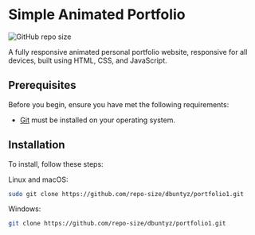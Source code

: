 # Simple Animated Portfolio

![GitHub repo size](https://img.shields.io/github/repo-size/dbuntyz/portfolio1)


A fully responsive animated personal portfolio website, responsive for all devices, built using HTML, CSS, and JavaScript.

## Prerequisites

Before you begin, ensure you have met the following requirements:

* [Git](https://git-scm.com/downloads "Download Git") must be installed on your operating system.

## Installation

To install, follow these steps:

Linux and macOS:

```bash
sudo git clone https://github.com/repo-size/dbuntyz/portfolio1.git
```

Windows:

```bash
git clone https://github.com/repo-size/dbuntyz/portfolio1.git
```